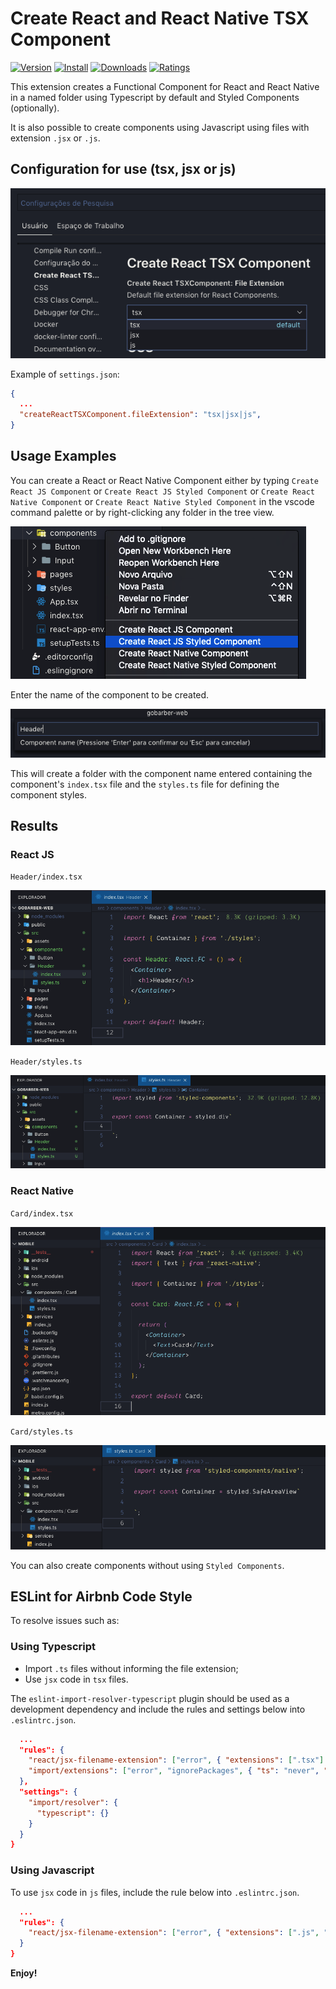 # Create React and React Native TSX Component

[![Version](https://vsmarketplacebadge.apphb.com/version/ricardo-emerson.create-react-tsx-component.svg)](https://marketplace.visualstudio.com/items?itemName=ricardo-emerson.create-react-tsx-component)
[![Install](https://vsmarketplacebadge.apphb.com/installs/ricardo-emerson.create-react-tsx-component.svg)](https://marketplace.visualstudio.com/items?itemName=ricardo-emerson.create-react-tsx-component)
[![Downloads](https://vsmarketplacebadge.apphb.com/downloads/ricardo-emerson.create-react-tsx-component.svg)](https://marketplace.visualstudio.com/items?itemName=ricardo-emerson.create-react-tsx-component)
[![Ratings](https://vsmarketplacebadge.apphb.com/rating-short/ricardo-emerson.create-react-tsx-component.svg)](https://marketplace.visualstudio.com/items?itemName=ricardo-emerson.create-react-tsx-component&ssr=false#review-details)

This extension creates a Functional Component for React and React Native in a named folder using Typescript by default and Styled Components (optionally).

It is also possible to create components using Javascript using files with extension `.jsx` or `.js`.

## Configuration for use (tsx, jsx or js)

![Usage](images/component-settings.png)

Example of `settings.json`:

```json
{
  ...
  "createReactTSXComponent.fileExtension": "tsx|jsx|js",
}
```

## Usage Examples

You can create a React or React Native Component either by typing `Create React JS Component` or `Create React JS Styled Component` or `Create React Native Component` or `Create React Native Styled Component` in the vscode command palette or by right-clicking any folder in the tree view.

![Usage](images/usage-right-mouse-click.png)

Enter the name of the component to be created.

![Usage](images/name-of-component.png)

This will create a folder with the component name entered containing the component's `index.tsx` file and the `styles.ts` file for defining the component styles.

## Results

### React JS

`Header/index.tsx`

![Usage](images/component-created.png)

`Header/styles.ts`

![Usage](images/styled-created.png)

### React Native

`Card/index.tsx`

![Usage](images/rn-component-created.png)

`Card/styles.ts`

![Usage](images/rn-styled-created.png)

You can also create components without using `Styled Components`.

## ESLint for Airbnb Code Style

To resolve issues such as:

### Using Typescript

- Import `.ts` files without informing the file extension;
- Use `jsx` code in `tsx` files.

The `eslint-import-resolver-typescript` plugin should be used as a development dependency and include the rules and settings below into `.eslintrc.json`.

```json
  ...
  "rules": {
    "react/jsx-filename-extension": ["error", { "extensions": [".tsx"] }],
    "import/extensions": ["error", "ignorePackages", { "ts": "never", "tsx": "never" }],
  },
  "settings": {
    "import/resolver": {
      "typescript": {}
    }
  }
}
```

### Using Javascript

To use `jsx` code in `js` files, include the rule below into `.eslintrc.json`.

```json
  ...
  "rules": {
    "react/jsx-filename-extension": ["error", { "extensions": [".js", ".jsx"] }],
  }
}
```

**Enjoy!**

